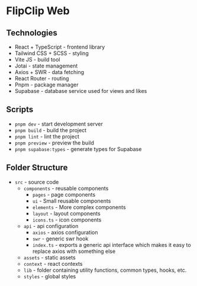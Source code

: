 # FlipClip Web

## Technologies

- React + TypeScript - frontend library
- Tailwind CSS + SCSS - styling
- Vite JS - build tool
- Jotai - state management
- Axios + SWR - data fetching
- React Router - routing
- Pnpm - package manager
- Supabase - database service used for views and likes

## Scripts

- `pnpm dev` - start development server
- `pnpm build` - build the project
- `pnpm lint` - lint the project
- `pnpm preview` - preview the build
- `pnpm supabase:types` - generate types for Supabase

## Folder Structure

- `src` - source code
  - `components` - reusable components
    - `pages` - page components
    - `ui` - Small reusable components
    - `elements` - More complex components
    - `layout` - layout components
    - `icons.ts` - icon components
  - `api` - api configuration
    - `axios` - axios configuration
    - `swr` - generic swr hook
    - `index.ts` - exports a generic api interface which makes it easy to replace axios with something else
  - `assets` - static assets
  - `context` - react contexts
  - `lib` - folder containing utility functions, common types, hooks, etc.
  - `styles` - global styles

